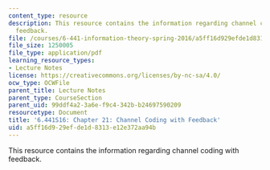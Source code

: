 ```yaml
---
content_type: resource
description: This resource contains the information regarding channel coding with
  feedback.
file: /courses/6-441-information-theory-spring-2016/a5ff16d929efde1d8313e12e372aa94b_MIT6_441S16_chapter_21.pdf
file_size: 1250005
file_type: application/pdf
learning_resource_types:
- Lecture Notes
license: https://creativecommons.org/licenses/by-nc-sa/4.0/
ocw_type: OCWFile
parent_title: Lecture Notes
parent_type: CourseSection
parent_uid: 99ddf4a2-3a6e-f9c4-342b-b24697590209
resourcetype: Document
title: '6.441S16: Chapter 21: Channel Coding with Feedback'
uid: a5ff16d9-29ef-de1d-8313-e12e372aa94b
---
```

This resource contains the information regarding channel coding with feedback.